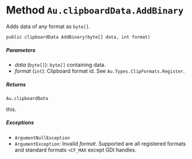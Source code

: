 # Method `Au.clipboardData.AddBinary`

Adds data of any format as `byte[]`.

```
public clipboardData AddBinary(byte[] data, int format)
```

##### Parameters

- *data*  (`byte[]`):
    `byte[]` containing data.
- *format*  (`int`):
    Clipboard format id. See `Au.Types.ClipFormats.Register`.

##### Returns

`Au.clipboardData`

this.

##### Exceptions

- `ArgumentNullException`
- `ArgumentException`:
    Invalid *format*. Supported are all registered formats and standard formats `<CF_MAX` except GDI handles.